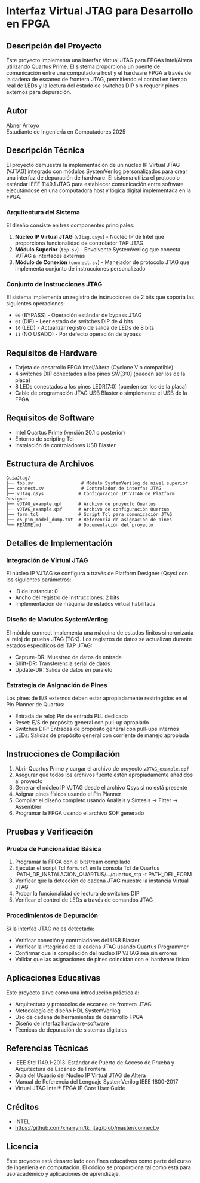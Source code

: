 # Interfaz Virtual JTAG para Desarrollo en FPGA

## Descripción del Proyecto

Este proyecto implementa una interfaz Virtual JTAG para FPGAs Intel/Altera utilizando Quartus Prime. El sistema proporciona un puente de comunicación entre una computadora host y el hardware FPGA a través de la cadena de escaneo de frontera JTAG, permitiendo el control en tiempo real de LEDs y la lectura del estado de switches DIP sin requerir pines externos para depuración.

## Autor

Abner Arroyo  
Estudiante de Ingeniería en Computadores
2025

## Descripción Técnica

El proyecto demuestra la implementación de un núcleo IP Virtual JTAG (VJTAG) integrado con módulos SystemVerilog personalizados para crear una interfaz de depuración de hardware. El sistema utiliza el protocolo estándar IEEE 1149.1 JTAG para establecer comunicación entre software ejecutándose en una computadora host y lógica digital implementada en la FPGA.

### Arquitectura del Sistema

El diseño consiste en tres componentes principales:

1. **Núcleo IP Virtual JTAG** (`vJtag.qsys`) - Núcleo IP de Intel que proporciona funcionalidad de controlador TAP JTAG
2. **Módulo Superior** (`top.sv`) - Envolvente SystemVerilog que conecta VJTAG a interfaces externas
3. **Módulo de Conexión** (`connect.sv`) - Manejador de protocolo JTAG que implementa conjunto de instrucciones personalizado

### Conjunto de Instrucciones JTAG

El sistema implementa un registro de instrucciones de 2 bits que soporta las siguientes operaciones:

- `00` (BYPASS) - Operación estándar de bypass JTAG
- `01` (DIP) - Leer estado de switches DIP de 4 bits
- `10` (LED) - Actualizar registro de salida de LEDs de 8 bits
- `11` (NO USADO) - Por defecto operación de bypass

## Requisitos de Hardware

- Tarjeta de desarrollo FPGA Intel/Altera (Cyclone V o compatible)
- 4 switches DIP conectados a los pines SW[3:0] (pueden ser los de la placa)
- 8 LEDs conectados a los pines LEDR[7:0] (pueden ser los de la placa)
- Cable de programación JTAG USB Blaster o simplemente el USB de la FPGA

## Requisitos de Software

- Intel Quartus Prime (versión 20.1 o posterior)
- Entorno de scripting Tcl
- Instalación de controladores USB Blaster

## Estructura de Archivos

```
GuiaJtag/
├── top.sv                  # Módulo SystemVerilog de nivel superior
├── connect.sv              # Controlador de interfaz JTAG
├── vJtag.qsys             # Configuración IP VJTAG de Platform Designer
├── vJTAG_example.qpf      # Archivo de proyecto Quartus
├── vJTAG_example.qsf      # Archivo de configuración Quartus
├── form.tcl               # Script Tcl para comunicación JTAG
├── c5_pin_model_dump.txt  # Referencia de asignación de pines
└── README.md              # Documentación del proyecto
```

## Detalles de Implementación

### Integración de Virtual JTAG

El núcleo IP VJTAG se configura a través de Platform Designer (Qsys) con los siguientes parámetros:
- ID de instancia: 0
- Ancho del registro de instrucciones: 2 bits
- Implementación de máquina de estados virtual habilitada

### Diseño de Módulos SystemVerilog

El módulo connect implementa una máquina de estados finitos sincronizada al reloj de prueba JTAG (TCK). Los registros de datos se actualizan durante estados específicos del TAP JTAG:
- Capture-DR: Muestreo de datos de entrada
- Shift-DR: Transferencia serial de datos
- Update-DR: Salida de datos en paralelo

### Estrategia de Asignación de Pines

Los pines de E/S externos deben estar apropiadamente restringidos en el Pin Planner de Quartus:
- Entrada de reloj: Pin de entrada PLL dedicado
- Reset: E/S de propósito general con pull-up apropiado
- Switches DIP: Entradas de propósito general con pull-ups internos
- LEDs: Salidas de propósito general con corriente de manejo apropiada

## Instrucciones de Compilación

1. Abrir Quartus Prime y cargar el archivo de proyecto `vJTAG_example.qpf`
2. Asegurar que todos los archivos fuente estén apropiadamente añadidos al proyecto
3. Generar el núcleo IP VJTAG desde el archivo Qsys si no está presente
4. Asignar pines físicos usando el Pin Planner
5. Compilar el diseño completo usando Análisis y Síntesis → Fitter → Assembler
6. Programar la FPGA usando el archivo SOF generado

## Pruebas y Verificación

### Prueba de Funcionalidad Básica

1. Programar la FPGA con el bitstream compilado
2. Ejecutar el script Tcl `form.tcl` en la consola Tcl de Quartus :PATH_DE_INSTALACION_QUARTUS/.../quartus_stp -t PATH_DEL_FORM
3. Verificar que la detección de cadena JTAG muestre la instancia Virtual JTAG
4. Probar la funcionalidad de lectura de switches DIP
5. Verificar el control de LEDs a través de comandos JTAG

### Procedimientos de Depuración

Si la interfaz JTAG no es detectada:
- Verificar conexión y controladores del USB Blaster
- Verificar la integridad de la cadena JTAG usando Quartus Programmer
- Confirmar que la compilación del núcleo IP VJTAG sea sin errores
- Validar que las asignaciones de pines coincidan con el hardware físico

## Aplicaciones Educativas

Este proyecto sirve como una introducción práctica a:
- Arquitectura y protocolos de escaneo de frontera JTAG
- Metodología de diseño HDL SystemVerilog
- Uso de cadena de herramientas de desarrollo FPGA
- Diseño de interfaz hardware-software
- Técnicas de depuración de sistemas digitales

## Referencias Técnicas

- IEEE Std 1149.1-2013: Estándar de Puerto de Acceso de Prueba y Arquitectura de Escaneo de Frontera
- Guía del Usuario del Núcleo IP Virtual JTAG de Altera
- Manual de Referencia del Lenguaje SystemVerilog IEEE 1800-2017
- Virtual JTAG Intel® FPGA IP Core User Guide

## Créditos
 - INTEL
 - https://github.com/xharrym/tk_jtag/blob/master/connect.v


## Licencia

Este proyecto está desarrollado con fines educativos como parte del curso de ingeniería en computación. El código se proporciona tal como está para uso académico y aplicaciones de aprendizaje.
